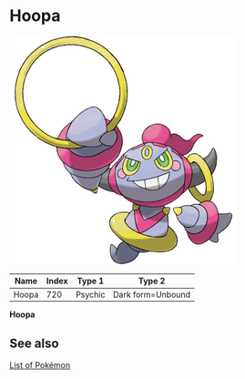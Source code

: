 # Hoopa


![Hoopa](images/720.png)

| **Name** | **Index** | **Type 1** | **Type 2** |
|----|----|----|----|
| Hoopa | 720 | Psychic | Dark form=Unbound  |

**Hoopa** 

## See also

[List of Pokémon](../pokemon.md)
